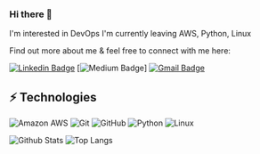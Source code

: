 ### Hi there 👋

I'm interested in DevOps 
I'm currently leaving AWS, Python, Linux 




<!-- Introduce yourself and give a brief introduction about yourself here.  Also include what tech you're interested in and what you are currently learning -->

Find out more about me & feel free to connect with me here:

<!-- Replace the fields below with the information requested. Remember to remove the encapsulating <> characters. For spaces in names, use %20 (e.g. Broadus%20Palmer) -->

[![Linkedin Badge](https://img.shields.io/badge/-Mychal%20Smoots-blue?style=flat-square&logo=Linkedin&logoColor=white&link=www.linkedin.com/in/mychal-smoots)](www.linkedin.com/in/mychal-smoots)
[![Medium Badge](https://img.shields.io/badge/Mychal%20Smoots-12100E?style=flat-square&logo=medium&logoColor=white&link=[https://www.linkedin.com/newsletters/level-up-in-tech-6746961814677987328/](https://medium.com/@mvs2527))]
[![Gmail Badge](https://img.shields.io/badge/-mvs2527@gmail.com-c14438?style=flat-square&logo=Gmail&logoColor=white&link=mailto:mvs2527@gmail.com)](mailto:mvs2527@gmail.com)

## ⚡ Technologies

<!-- Check out the Badges folder for more badges -->

![Amazon AWS](https://img.shields.io/badge/Amazon%20AWS-232F3E?style=flat-square&logo=amazon-aws)
![Git](https://img.shields.io/badge/-Git-black?style=flat-square&logo=git)
![GitHub](https://img.shields.io/badge/-GitHub-181717?style=flat-square&logo=github)
![Python](https://img.shields.io/badge/-Python-black?style=flat-square&logo=Python)
![Linux](https://img.shields.io/badge/Linux-FCC624?style=flat-square&logo=linux&logoColor=black)


<!-- Replace the fields below with the information requested. Remember to remove the encapsulating <> characters. -->

![Github Stats](https://github-readme-stats.vercel.app/api?username=myke2527&count_private=true&show_icons=true&include_all_commits=true)
![Top Langs](https://github-readme-stats.vercel.app/api/top-langs/?username=myke2527&hide=TeX&layout=compact)



